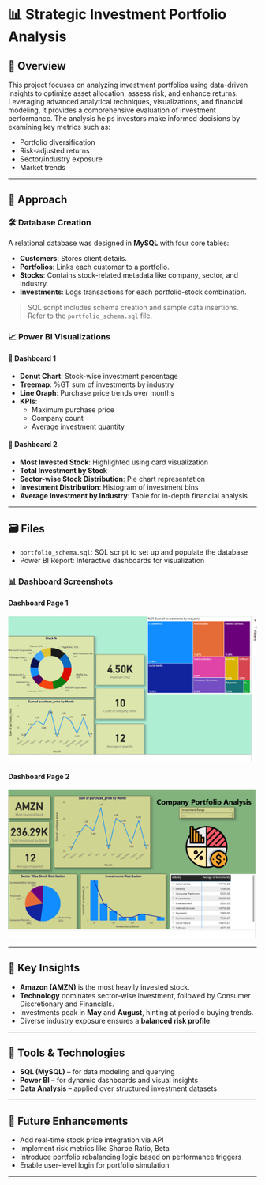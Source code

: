 # 📊 Strategic Investment Portfolio Analysis

## 📌 Overview

This project focuses on analyzing investment portfolios using data-driven insights to optimize asset allocation, assess risk, and enhance returns. Leveraging advanced analytical techniques, visualizations, and financial modeling, it provides a comprehensive evaluation of investment performance. The analysis helps investors make informed decisions by examining key metrics such as:

- Portfolio diversification  
- Risk-adjusted returns  
- Sector/industry exposure  
- Market trends

---

## 🧠 Approach

### 🛠️ Database Creation

A relational database was designed in **MySQL** with four core tables:

- **Customers**: Stores client details.
- **Portfolios**: Links each customer to a portfolio.
- **Stocks**: Contains stock-related metadata like company, sector, and industry.
- **Investments**: Logs transactions for each portfolio-stock combination.

> SQL script includes schema creation and sample data insertions. Refer to the `portfolio_schema.sql` file.

### 📈 Power BI Visualizations

#### 🔹 Dashboard 1
- **Donut Chart**: Stock-wise investment percentage  
- **Treemap**: %GT sum of investments by industry  
- **Line Graph**: Purchase price trends over months  
- **KPIs**:  
  - Maximum purchase price  
  - Company count  
  - Average investment quantity  

#### 🔹 Dashboard 2
- **Most Invested Stock**: Highlighted using card visualization  
- **Total Investment by Stock**  
- **Sector-wise Stock Distribution**: Pie chart representation  
- **Investment Distribution**: Histogram of investment bins  
- **Average Investment by Industry**: Table for in-depth financial analysis  

---

## 🗃️ Files

- `portfolio_schema.sql`: SQL script to set up and populate the database  
- Power BI Report: Interactive dashboards for visualization  

### 📊 Dashboard Screenshots

#### Dashboard Page 1  
![Dashboard Page 1](https://github.com/babban52/Strategic-Investment-Portfolio-Analysis/blob/main/101.png)  

#### Dashboard Page 2  
![Dashboard Page 2](https://github.com/babban52/Strategic-Investment-Portfolio-Analysis/blob/main/102.png)

---

## 📌 Key Insights

- **Amazon (AMZN)** is the most heavily invested stock.  
- **Technology** dominates sector-wise investment, followed by Consumer Discretionary and Financials.  
- Investments peak in **May** and **August**, hinting at periodic buying trends.  
- Diverse industry exposure ensures a **balanced risk profile**.

---

## 🧰 Tools & Technologies

- **SQL (MySQL)** – for data modeling and querying  
- **Power BI** – for dynamic dashboards and visual insights  
- **Data Analysis** – applied over structured investment datasets

---

## 🚀 Future Enhancements

- Add real-time stock price integration via API  
- Implement risk metrics like Sharpe Ratio, Beta  
- Introduce portfolio rebalancing logic based on performance triggers  
- Enable user-level login for portfolio simulation

---

